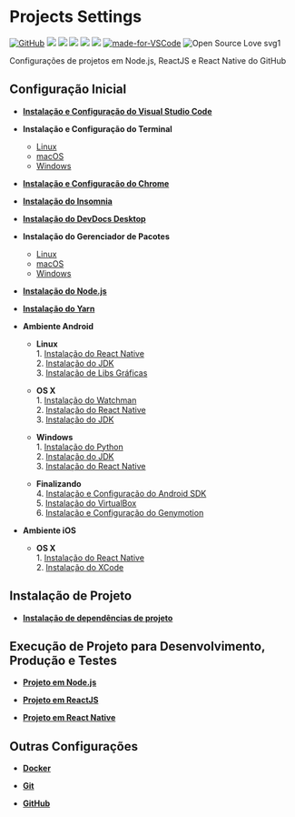 # Projects Settings

[![GitHub](https://img.shields.io/github/license/mashape/apistatus.svg)](https://github.com/osvaldokalvaitir/projects-settings/blob/master/LICENSE)
![](https://img.shields.io/github/last-commit/osvaldokalvaitir/projects-settings.svg?color=red)
![](https://img.shields.io/github/languages/top/osvaldokalvaitir/projects-settings.svg?color=yellow)
![](https://img.shields.io/github/languages/count/osvaldokalvaitir/projects-settings.svg?color=lightgrey)
![](https://img.shields.io/github/languages/code-size/osvaldokalvaitir/projects-settings.svg)
![](https://img.shields.io/github/repo-size/osvaldokalvaitir/projects-settings.svg?color=blueviolet)
[![made-for-VSCode](https://img.shields.io/badge/Made%20for-VSCode-1f425f.svg)](https://code.visualstudio.com/)
![Open Source Love svg1](https://badges.frapsoft.com/os/v1/open-source.svg?v=103)

Configurações de projetos em Node.js, ReactJS e React Native do GitHub

## Configuração Inicial

- **[Instalação e Configuração do Visual Studio Code](code-editor/visual-studio-code/visual-studio-code.md)**

- **Instalação e Configuração do Terminal**

  - [Linux](terminal/terminal.app.md)
  - [macOS](terminal/terminal.app.md)
  - [Windows](terminal/hyper.md)

- **[Instalação e Configuração do Chrome](browser/chrome/chrome.md)**

- **[Instalação do Insomnia](api/insomnia.md)**

- **[Instalação do DevDocs Desktop](doc/devdocs-desktop.md)**

- **Instalação do Gerenciador de Pacotes**

  - [Linux](package-manager/curl.md)
  - [macOS](package-manager/homebrew.md)
  - [Windows](package-manager/chocolatey.md)

- **[Instalação do Node.js](nodejs/nodejs.md)**

- **[Instalação do Yarn](nodejs/package-managers/yarn.md)**

- **Ambiente Android**

  - **Linux**  
    1\. [Instalação do React Native](nodejs/libs/react-native-cli.md)  
    2\. [Instalação do JDK](sdk/java-development-kit.md)  
    3\. [Instalação de Libs Gráficas](lib/linux.md)

  - **OS X**  
    1\. [Instalação do Watchman](watcher/watchman.md)  
    2\. [Instalação do React Native](nodejs/libs/react-native-cli.md)  
    3\. [Instalação do JDK](sdk/java-development-kit.md)

  - **Windows**  
    1\. [Instalação do Python](programming-language/python.md)  
    2\. [Instalação do JDK](sdk/java-development-kit.md)  
    3\. [Instalação do React Native](nodejs/libs/react-native-cli.md)

  - **Finalizando**  
    4\. [Instalação e Configuração do Android SDK](sdk/android-sdk.md)  
    5\. [Instalação do VirtualBox](virtualization/virtualbox.md)  
    6\. [Instalação e Configuração do Genymotion](virtualization/genymotion.md)

- **Ambiente iOS**

  - **OS X**  
    1\. [Instalação do React Native](nodejs/libs/react-native-cli.md)  
    2\. [Instalação do XCode](ide/xcode.md)

## Instalação de Projeto

- **[Instalação de dependências de projeto](nodejs/nodejs.md)**

## Execução de Projeto para Desenvolvimento, Produção e Testes

- **[Projeto em Node.js](nodejs/nodejs.md)**

- **[Projeto em ReactJS](nodejs/libs/create-react-app.md)**

- **[Projeto em React Native](nodejs/libs/react-native-cli.md)**

## Outras Configurações

- **[Docker](virtualization/docker/docker.md)**

- **[Git](version-control/git.md)**

- **[GitHub](version-control/github.md)**
